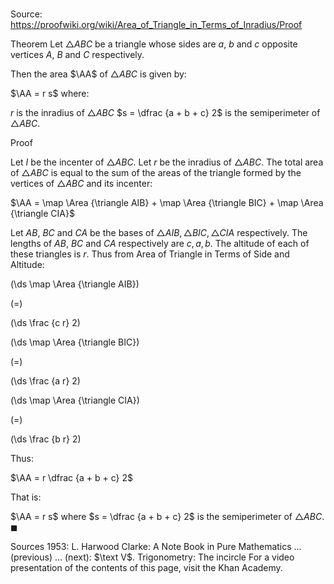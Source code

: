 # 

Source: https://proofwiki.org/wiki/Area_of_Triangle_in_Terms_of_Inradius/Proof

Theorem
Let $\triangle ABC$ be a triangle whose sides are $a$, $b$ and $c$ opposite vertices $A$, $B$ and $C$ respectively.

Then the area $\AA$ of $\triangle ABC$ is given by:

$\AA = r s$
where:

$r$ is the inradius of $\triangle ABC$
$s = \dfrac {a + b + c} 2$ is the semiperimeter of $\triangle ABC$.


Proof

Let $I$ be the incenter of $\triangle ABC$.
Let $r$ be the inradius of $\triangle ABC$.
The total area of $\triangle ABC$ is equal to the sum of the areas of the triangle formed by the vertices of $\triangle ABC$ and its incenter:

$\AA = \map \Area {\triangle AIB} + \map \Area {\triangle BIC} + \map \Area {\triangle CIA}$

Let $AB$, $BC$ and $CA$ be the bases of $\triangle AIB, \triangle BIC, \triangle CIA$ respectively.
The lengths of $AB$, $BC$ and $CA$ respectively are $c, a, b$.
The altitude of each of these triangles is $r$.
Thus from Area of Triangle in Terms of Side and Altitude:














\(\ds \map \Area {\triangle AIB}\)

\(=\)







\(\ds \frac {c r} 2\)




















\(\ds \map \Area {\triangle BIC}\)

\(=\)







\(\ds \frac {a r} 2\)




















\(\ds \map \Area {\triangle CIA}\)

\(=\)







\(\ds \frac {b r} 2\)









Thus:

$\AA = r \dfrac {a + b + c} 2$

That is:

$\AA = r s$
where $s = \dfrac {a + b + c} 2$ is the semiperimeter of $\triangle ABC$.
$\blacksquare$


Sources
1953: L. Harwood Clarke: A Note Book in Pure Mathematics ... (previous) ... (next): $\text V$. Trigonometry: The incircle
For a video presentation of the contents of this page, visit the Khan Academy.





